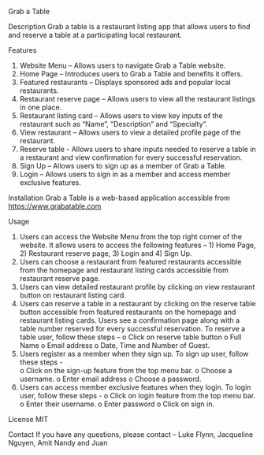 Grab a Table

Description
Grab a table is a restaurant listing app that allows users to find and reserve a table at a participating local restaurant.

Features
1) Website Menu – Allows users to navigate Grab a Table website.
2) Home Page – Introduces users to Grab a Table and benefits it offers.
3) Featured restaurants – Displays sponsored ads and popular local restaurants. 
4) Restaurant reserve page – Allows users to view all the restaurant listings in one place.
5) Restaurant listing card – Allows users to view key inputs of the restaurant such as “Name”, “Description” and “Specialty”. 
6) View restaurant – Allows users to view a detailed profile page of the restaurant.
7) Reserve table - Allows users to share inputs needed to reserve a table in a restaurant and view confirmation for every successful reservation.
8) Sign Up – Allows users to sign up as a member of Grab a Table.
9) Login – Allows users to sign in as a member and access member exclusive features.

Installation
Grab a Table is a web-based application accessible from https://www.grabatable.com

Usage
1) Users can access the Website Menu from the top right corner of the website. It allows users to access the following features – 1) Home Page, 2) Restaurant reserve page, 3) Login and 4) Sign Up.
2) Users can choose a restaurant from featured restaurants accessible from the homepage and restaurant listing cards accessible from restaurant reserve page.
3) Users can view detailed restaurant profile by clicking on view restaurant button on restaurant listing card. 
4) Users can reserve a table in a restaurant by clicking on the reserve table button accessible from featured restaurants on the homepage and restaurant listing cards. Users see a confirmation page along with a table number reserved for every successful reservation. To reserve a table user, follow these steps –
    o	Click on reserve table button
    o	Full Name
    o	Email address
    o	Date, Time and Number of Guest.
5) Users register as a member when they sign up. To sign up user, follow these steps -  
    o	Click on the sign-up feature from the top menu bar. 
    o	Choose a username.
    o	Enter email address
    o	Choose a password.
6) Users can access member exclusive features when they login. To login user, follow these steps -
    o	Click on login feature from the top menu bar.
    o	Enter their username.
    o	Enter password
    o	Click on sign in.

License
MIT

Contact
If you have any questions, please contact – Luke Flynn, Jacqueline Nguyen, Amit Nandy and Juan 

